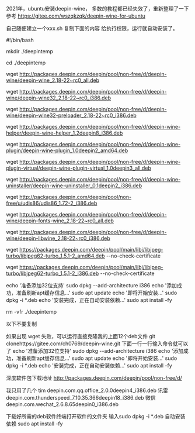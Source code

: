 2021年，ubuntu安装deepin-wine， 多数的教程都已经失效了，重新整理了一下
参考 https://gitee.com/wszqkzqk/deepin-wine-for-ubuntu




自己随便建立一个xxx.sh 复制下面的内容 给执行权限，运行就自动安装了。

#!/bin/bash

mkdir ./deepintemp

cd ./deepintemp

wget http://packages.deepin.com/deepin/pool/non-free/d/deepin-wine/deepin-wine_2.18-22~rc0_all.deb

wget http://packages.deepin.com/deepin/pool/non-free/d/deepin-wine/deepin-wine32_2.18-22~rc0_i386.deb

wget http://packages.deepin.com/deepin/pool/non-free/d/deepin-wine/deepin-wine32-preloader_2.18-22~rc0_i386.deb

wget http://packages.deepin.com/deepin/pool/non-free/d/deepin-wine-helper/deepin-wine-helper_1.2deepin8_i386.deb

wget http://packages.deepin.com/deepin/pool/non-free/d/deepin-wine-plugin/deepin-wine-plugin_1.0deepin2_amd64.deb

wget http://packages.deepin.com/deepin/pool/non-free/d/deepin-wine-plugin-virtual/deepin-wine-plugin-virtual_1.0deepin3_all.deb

wget http://packages.deepin.com/deepin/pool/non-free/d/deepin-wine-uninstaller/deepin-wine-uninstaller_0.1deepin2_i386.deb

wget http://packages.deepin.com/deepin/pool/non-free/u/udis86/udis86_1.72-2_i386.deb

wget http://packages.deepin.com/deepin/pool/non-free/d/deepin-wine/deepin-fonts-wine_2.18-22~rc0_all.deb

wget http://packages.deepin.com/deepin/pool/non-free/d/deepin-wine/deepin-libwine_2.18-22~rc0_i386.deb

wget https://packages.deepin.com/deepin/pool/main/libj/libjpeg-turbo/libjpeg62-turbo_1.5.1-2_amd64.deb --no-check-certificate

wget https://packages.deepin.com/deepin/pool/main/libj/libjpeg-turbo/libjpeg62-turbo_1.5.1-2_i386.deb --no-check-certificate

echo '准备添加32位支持'
sudo dpkg --add-architecture i386
echo '添加成功，准备刷新apt缓存信息...'
sudo apt update
echo '即将开始安装...'
sudo dpkg -i *.deb
echo '安装完成，正在自动安装依赖...'
sudo apt install -fy

rm -vfr ./deepintemp


以下不要复制

如果出现 wget 失败，可以运行直接克隆我的上面12个deb文件
git clonehttps://gitee.com/ch0769/deepin-wine.git
下面一行一行输入命令就可以了
echo '准备添加32位支持'
sudo dpkg --add-architecture i386
echo '添加成功，准备刷新apt缓存信息...'
sudo apt update
echo '即将开始安装...'
sudo dpkg -i *.deb
echo '安装完成，正在自动安装依赖...'
sudo apt install -fy





深度软件包下载地址 http://packages.deepin.com/deepin/pool/non-free/d/

我只用了几个
tim
deepin.com.qq.office_2.0.0deepin4_i386.deb
讯雷
deepin.com.thunderspeed_7.10.35.366deepin18_i386.deb
 微信
 deepin.com.wechat_2.6.8.65deepin0_i386.deb


下载好所需的deb软件终端打开软件的文件夹
输入sudo dpkg -i *.deb
自动安装依赖
sudo apt install -fy












